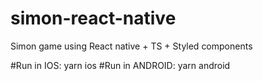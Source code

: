 # simon-react-native
Simon game using React native + TS + Styled components

#Run in IOS: yarn ios
#Run in ANDROID: yarn android
